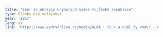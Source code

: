 ```yaml
---
title: "Sběr a\_analýzy uhynulých vyder v\_České republice"
type: Články pro veřejnost
year: '2017'
lang: cs
link: 'https://www.vydryonline.cz/media/ALKA_-_Sb_r_a_anal_zy_vyder_-_web.pdf'
---
```


